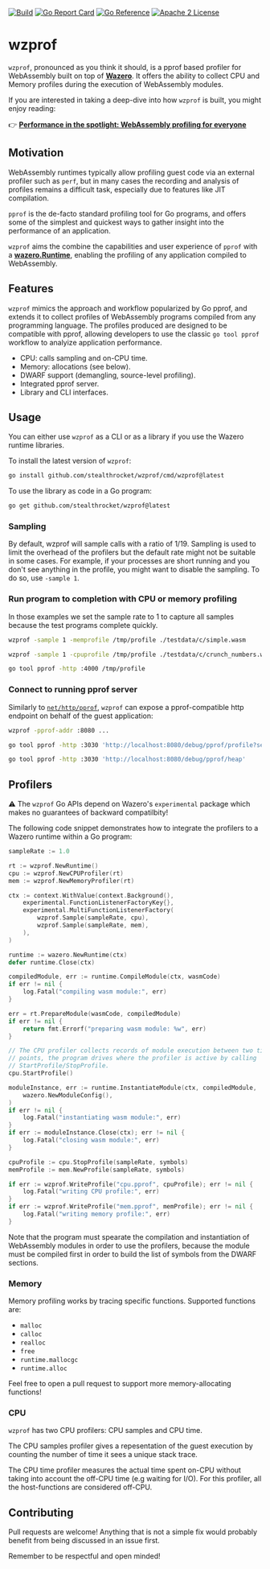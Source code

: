 [![Build](https://github.com/stealthrocket/wzprof/actions/workflows/build.yml/badge.svg)](https://github.com/stealthrocket/wzprof/actions/workflows/build.yml)
[![Go Report Card](https://goreportcard.com/badge/github.com/stealthrocket/wzprof)](https://goreportcard.com/report/github.com/stealthrocket/wzprof)
[![Go Reference](https://pkg.go.dev/badge/github.com/stealthrocket/wzprof.svg)](https://pkg.go.dev/github.com/stealthrocket/wzprof)
[![Apache 2 License](https://img.shields.io/badge/license-Apache%202-blue.svg)](LICENSE)

# wzprof

`wzprof`, pronounced as you think it should, is a pprof based profiler for
WebAssembly built on top of [**Wazero**](https://github.com/tetratelabs/wazero).
It offers the ability to collect CPU and Memory profiles during the execution of
WebAssembly modules.

If you are interested in taking a deep-dive into how `wzprof` is built,
you might enjoy reading:

👉 [**Performance in the spotlight: WebAssembly profiling for everyone**](https://blog.stealthrocket.tech/performance-in-the-spotlight-webassembly-profiling-for-everyone)

## Motivation

WebAssembly runtimes typically allow profiling guest code via an external
profiler such as `perf`, but in many cases the recording and analysis of
profiles remains a difficult task, especially due to features like JIT
compilation.

`pprof` is the de-facto standard profiling tool for Go programs, and offers
some of the simplest and quickest ways to gather insight into the performance
of an application.

`wzprof` aims the combine the capabilities and user experience of `pprof`
with a [**wazero.Runtime**](https://pkg.go.dev/github.com/tetratelabs/wazero#Runtime),
enabling the profiling of any application compiled to WebAssembly.

## Features

`wzprof` mimics the approach and workflow popularized by Go pprof, and extends
it to collect profiles of WebAssembly programs compiled from any programming
language. The profiles produced are designed to be compatible with pprof,
allowing developers to use the classic `go tool pprof` workflow to analyize
application performance.

- CPU: calls sampling and on-CPU time.
- Memory: allocations (see below).
- DWARF support (demangling, source-level profiling).
- Integrated pprof server.
- Library and CLI interfaces.

## Usage

You can either use `wzprof` as a CLI or as a library if you use the Wazero
runtime libraries.

To install the latest version of `wzprof`:
```sh
go install github.com/stealthrocket/wzprof/cmd/wzprof@latest
```
To use the library as code in a Go program:
```sh
go get github.com/stealthrocket/wzprof@latest
```

### Sampling 

By default, wzprof will sample calls with a ratio of 1/19. Sampling is used to
limit the overhead of the profilers but the default rate might not be suitable 
in some cases. 
For example, if your processes are short running and you don't see anything in the 
profile, you might want to disable the sampling. To do so, use `-sample 1`.

### Run program to completion with CPU or memory profiling

In those examples we set the sample rate to 1 to capture all samples because the
test programs complete quickly.

```sh
wzprof -sample 1 -memprofile /tmp/profile ./testdata/c/simple.wasm
```
```sh
wzprof -sample 1 -cpuprofile /tmp/profile ./testdata/c/crunch_numbers.wasm
```
```sh
go tool pprof -http :4000 /tmp/profile
```

### Connect to running pprof server

Similarly to [`net/http/pprof`](https://pkg.go.dev/net/http/pprof), `wzprof`
can expose a pprof-compatible http endpoint on behalf of the guest application:

```sh
wzprof -pprof-addr :8080 ...
```
```sh
go tool pprof -http :3030 'http://localhost:8080/debug/pprof/profile?seconds=5'
```
```sh
go tool pprof -http :3030 'http://localhost:8080/debug/pprof/heap'
```

## Profilers

⚠️  The `wzprof` Go APIs depend on Wazero's `experimental` package which makes no
guarantees of backward compatilbity!

The following code snippet demonstrates how to integrate the profilers to a
Wazero runtime within a Go program:

```go
sampleRate := 1.0

rt := wzprof.NewRuntime()
cpu := wzprof.NewCPUProfiler(rt)
mem := wzprof.NewMemoryProfiler(rt)

ctx := context.WithValue(context.Background(),
	experimental.FunctionListenerFactoryKey{},
	experimental.MultiFunctionListenerFactory(
		wzprof.Sample(sampleRate, cpu),
		wzprof.Sample(sampleRate, mem),
    ),
)

runtime := wazero.NewRuntime(ctx)
defer runtime.Close(ctx)

compiledModule, err := runtime.CompileModule(ctx, wasmCode)
if err != nil {
	log.Fatal("compiling wasm module:", err)
}

err = rt.PrepareModule(wasmCode, compiledModule)
if err != nil {
	return fmt.Errorf("preparing wasm module: %w", err)
}

// The CPU profiler collects records of module execution between two time
// points, the program drives where the profiler is active by calling
// StartProfile/StopProfile.
cpu.StartProfile()

moduleInstance, err := runtime.InstantiateModule(ctx, compiledModule,
	wazero.NewModuleConfig(),
)
if err != nil {
	log.Fatal("instantiating wasm module:", err)
}
if err := moduleInstance.Close(ctx); err != nil {
    log.Fatal("closing wasm module:", err)
}

cpuProfile := cpu.StopProfile(sampleRate, symbols)
memProfile := mem.NewProfile(sampleRate, symbols)

if err := wzprof.WriteProfile("cpu.pprof", cpuProfile); err != nil {
    log.Fatal("writing CPU profile:", err)
}
if err := wzprof.WriteProfile("mem.pprof", memProfile); err != nil {
    log.Fatal("writing memory profile:", err)
}
```

Note that the program must spearate the compilation and instantiation of
WebAssembly modules in order to use the profilers, because the module must be
compiled first in order to build the list of symbols from the DWARF sections.

### Memory

Memory profiling works by tracing specific functions. Supported functions are:

- `malloc`
- `calloc`
- `realloc`
- `free`
- `runtime.mallocgc`
- `runtime.alloc`

Feel free to open a pull request to support more memory-allocating functions!

### CPU

`wzprof` has two CPU profilers: CPU samples and CPU time.

The CPU samples profiler gives a repesentation of the guest execution by counting
the number of time it sees a unique stack trace.

The CPU time profiler measures the actual time spent on-CPU without taking into
account the off-CPU time (e.g waiting for I/O). For this profiler, all the
host-functions are considered off-CPU.

## Contributing

Pull requests are welcome! Anything that is not a simple fix would probably
benefit from being discussed in an issue first.

Remember to be respectful and open minded!

